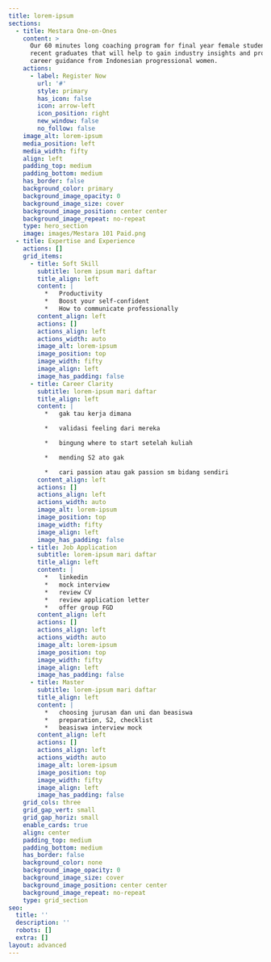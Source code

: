 ```yaml
---
title: lorem-ipsum
sections:
  - title: Mestara One-on-Ones
    content: >
      Our 60 minutes long coaching program for final year female students or
      recent graduates that will help to gain industry insights and provide
      career guidance from Indonesian progressional women.
    actions:
      - label: Register Now
        url: '#'
        style: primary
        has_icon: false
        icon: arrow-left
        icon_position: right
        new_window: false
        no_follow: false
    image_alt: lorem-ipsum
    media_position: left
    media_width: fifty
    align: left
    padding_top: medium
    padding_bottom: medium
    has_border: false
    background_color: primary
    background_image_opacity: 0
    background_image_size: cover
    background_image_position: center center
    background_image_repeat: no-repeat
    type: hero_section
    image: images/Mestara 101 Paid.png
  - title: Expertise and Experience
    actions: []
    grid_items:
      - title: Soft Skill
        subtitle: lorem ipsum mari daftar
        title_align: left
        content: |
          *   Productivity
          *   Boost your self-confident
          *   How to communicate professionally
        content_align: left
        actions: []
        actions_align: left
        actions_width: auto
        image_alt: lorem-ipsum
        image_position: top
        image_width: fifty
        image_align: left
        image_has_padding: false
      - title: Career Clarity
        subtitle: lorem-ipsum mari daftar
        title_align: left
        content: |
          *   gak tau kerja dimana

          *   validasi feeling dari mereka

          *   bingung where to start setelah kuliah

          *   mending S2 ato gak

          *   cari passion atau gak passion sm bidang sendiri
        content_align: left
        actions: []
        actions_align: left
        actions_width: auto
        image_alt: lorem-ipsum
        image_position: top
        image_width: fifty
        image_align: left
        image_has_padding: false
      - title: Job Application
        subtitle: lorem-ipsum mari daftar
        title_align: left
        content: |
          *   linkedin
          *   mock interview
          *   review CV
          *   review application letter
          *   offer group FGD
        content_align: left
        actions: []
        actions_align: left
        actions_width: auto
        image_alt: lorem-ipsum
        image_position: top
        image_width: fifty
        image_align: left
        image_has_padding: false
      - title: Master
        subtitle: lorem-ipsum mari daftar
        title_align: left
        content: |
          *   choosing jurusan dan uni dan beasiswa
          *   preparation, S2, checklist
          *   beasiswa interview mock
        content_align: left
        actions: []
        actions_align: left
        actions_width: auto
        image_alt: lorem-ipsum
        image_position: top
        image_width: fifty
        image_align: left
        image_has_padding: false
    grid_cols: three
    grid_gap_vert: small
    grid_gap_horiz: small
    enable_cards: true
    align: center
    padding_top: medium
    padding_bottom: medium
    has_border: false
    background_color: none
    background_image_opacity: 0
    background_image_size: cover
    background_image_position: center center
    background_image_repeat: no-repeat
    type: grid_section
seo:
  title: ''
  description: ''
  robots: []
  extra: []
layout: advanced
---
```


